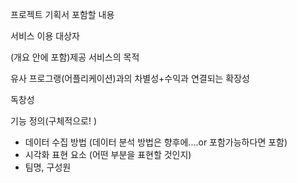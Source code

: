 프로젝트 기획서 포함할 내용

서비스 이용 대상자

(개요 안에 포함)제공 서비스의 목적

유사 프로그랭(어플리케이션)과의 차별성+수익과 연결되는 확장성

독창성

기능 정의(구체적으로! )

- 데이터 수집 방법 (데이터 분석 방법은 향후에....or 포함가능하다면 포함)
- 시각화 표현 요소 (어떤 부분을 표현할 것인지)
- 팀명, 구성원

